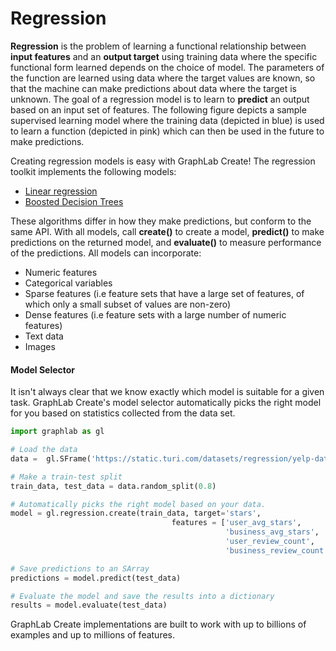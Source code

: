 <script src="../turi/js/recview.js"></script>
# Regression
**Regression** is the problem of learning a functional relationship between
**input features** and an **output target** using training data where the
specific functional form learned depends on the choice of model.  The
parameters of the function are learned using data where the target values are
known, so that the machine can make predictions about data where the target is
unknown.  The goal of a regression model is to learn to **predict** an output
based on an input set of features. The following figure depicts a sample
supervised learning model where the training data (depicted in blue) is used to
learn a function (depicted in pink) which can then be used in the future to
make predictions.

<div id="supervised-plot"></div>
<script src="images/regression-plot.js"></script>

Creating regression models is easy with GraphLab Create! The regression
toolkit implements the following models:

* [Linear regression](linear-regression.md)
* [Boosted Decision Trees](boosted_trees_regression.md)

These algorithms differ in how they make predictions, but conform to the same
API. With all models, call **create()** to create a model, **predict()** to make
predictions on the returned model, and **evaluate()** to measure performance of
the predictions. All models can incorporate:

* Numeric features
* Categorical variables
* Sparse features (i.e feature sets that have a large set of features,
of which only a small subset of values are non-zero)
* Dense features (i.e
feature sets with a large number of numeric features)
* Text data
* Images

#### Model Selector

It isn't always clear that we know exactly which model is suitable for a given task.
GraphLab Create's model selector automatically picks the right model for you based
on statistics collected from the data set.

```python
import graphlab as gl

# Load the data
data =  gl.SFrame('https://static.turi.com/datasets/regression/yelp-data.csv')

# Make a train-test split
train_data, test_data = data.random_split(0.8)

# Automatically picks the right model based on your data.
model = gl.regression.create(train_data, target='stars',
                                    features = ['user_avg_stars',
                                                'business_avg_stars',
                                                'user_review_count',
                                                'business_review_count'])

# Save predictions to an SArray
predictions = model.predict(test_data)

# Evaluate the model and save the results into a dictionary
results = model.evaluate(test_data)
```

GraphLab Create implementations are built to work with up to billions of
examples and up to millions of features. 
